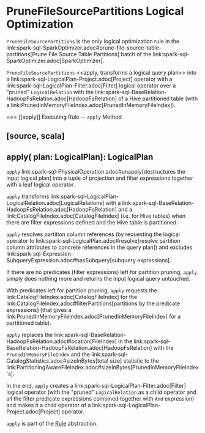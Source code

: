 # PruneFileSourcePartitions Logical Optimization

`PruneFileSourcePartitions` is the only logical optimization rule in the link:spark-sql-SparkOptimizer.adoc#prune-file-source-table-partitions[Prune File Source Table Partitions] batch of the link:spark-sql-SparkOptimizer.adoc[SparkOptimizer].

`PruneFileSourcePartitions` <<apply, transforms a logical query plan>> into a link:spark-sql-LogicalPlan-Project.adoc[Project] operator with a link:spark-sql-LogicalPlan-Filter.adoc[Filter] logical operator over a "pruned" `LogicalRelation` with the link:spark-sql-BaseRelation-HadoopFsRelation.adoc[HadoopFsRelation] of a Hive partitioned table (with a link:PrunedInMemoryFileIndex.adoc[PrunedInMemoryFileIndex]).

=== [[apply]] Executing Rule -- `apply` Method

[source, scala]
----
apply(
  plan: LogicalPlan): LogicalPlan
----

`apply` link:spark-sql-PhysicalOperation.adoc#unapply[destructures the input logical plan] into a tuple of projection and filter expressions together with a leaf logical operator.

`apply` transforms link:spark-sql-LogicalPlan-LogicalRelation.adoc[LogicalRelations] with a link:spark-sql-BaseRelation-HadoopFsRelation.adoc[HadoopFsRelation] and a link:CatalogFileIndex.adoc[CatalogFileIndex] (i.e. for Hive tables) when there are filter expressions defined and the Hive table is partitioned.

`apply` resolves partition column references (by requesting the logical operator to link:spark-sql-LogicalPlan.adoc#resolve[resolve partition column attributes to concrete references in the query plan]) and excludes link:spark-sql-Expression-SubqueryExpression.adoc#hasSubquery[subquery expressions].

If there are no predicates (filter expressions) left for partition pruning, `apply` simply does nothing more and returns the input logical query untouched.

With predicates left for partition pruning, `apply` requests the link:CatalogFileIndex.adoc[CatalogFileIndex] for the link:CatalogFileIndex.adoc#filterPartitions[partitions by the predicate expressions] (that gives a link:PrunedInMemoryFileIndex.adoc[PrunedInMemoryFileIndex] for a partitioned table).

`apply` replaces the link:spark-sql-BaseRelation-HadoopFsRelation.adoc#location[FileIndex] in the link:spark-sql-BaseRelation-HadoopFsRelation.adoc[HadoopFsRelation] with the `PrunedInMemoryFileIndex` and the link:spark-sql-CatalogStatistics.adoc#sizeInBytes[total size] statistic to the link:PartitioningAwareFileIndex.adoc#sizeInBytes[PrunedInMemoryFileIndex's].

In the end, `apply` creates a link:spark-sql-LogicalPlan-Filter.adoc[Filter] logical operator (with the "pruned" `LogicalRelation` as a child operator and all the filter predicate expressions combined together with `And` expression) and makes it a child operator of a link:spark-sql-LogicalPlan-Project.adoc[Project] operator.

`apply` is part of the [Rule](../catalyst/Rule.md#apply) abstraction.
